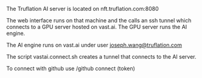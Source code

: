 The Truflation AI server is located on nft.truflation.com:8080

The web interface runs on that machine and the calls an ssh tunnel
which connects to a GPU server hosted on vast.ai.  The GPU server runs
the AI engine.

The AI engine runs on vast.ai under user joseph.wang@truflation.com

The script vastai.connect.sh creates a tunnel that connects to the AI
server.

To connect with github use
/github connect (token)

